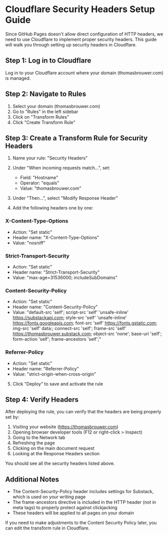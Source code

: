 # Cloudflare Security Headers Setup Guide

Since GitHub Pages doesn't allow direct configuration of HTTP headers, we need to use Cloudflare to implement proper security headers. This guide will walk you through setting up security headers in Cloudflare.

## Step 1: Log in to Cloudflare

Log in to your Cloudflare account where your domain (thomasbrouwer.com) is managed.

## Step 2: Navigate to Rules

1. Select your domain (thomasbrouwer.com)
2. Go to "Rules" in the left sidebar
3. Click on "Transform Rules"
4. Click "Create Transform Rule"

## Step 3: Create a Transform Rule for Security Headers

1. Name your rule: "Security Headers"
2. Under "When incoming requests match...", set:
   - Field: "Hostname"
   - Operator: "equals"
   - Value: "thomasbrouwer.com"

3. Under "Then...", select "Modify Response Header"
4. Add the following headers one by one:

### X-Content-Type-Options
- Action: "Set static"
- Header name: "X-Content-Type-Options"
- Value: "nosniff"

### Strict-Transport-Security
- Action: "Set static"
- Header name: "Strict-Transport-Security"
- Value: "max-age=31536000; includeSubDomains"

### Content-Security-Policy
- Action: "Set static"
- Header name: "Content-Security-Policy"
- Value: "default-src 'self'; script-src 'self' 'unsafe-inline' https://substackapi.com; style-src 'self' 'unsafe-inline' https://fonts.googleapis.com; font-src 'self' https://fonts.gstatic.com; img-src 'self' data:; connect-src 'self'; frame-src 'self' https://thomasbrouwer.substack.com; object-src 'none'; base-uri 'self'; form-action 'self'; frame-ancestors 'self';"

### Referrer-Policy
- Action: "Set static"
- Header name: "Referrer-Policy"
- Value: "strict-origin-when-cross-origin"

5. Click "Deploy" to save and activate the rule

## Step 4: Verify Headers

After deploying the rule, you can verify that the headers are being properly set by:

1. Visiting your website (https://thomasbrouwer.com)
2. Opening browser developer tools (F12 or right-click > Inspect)
3. Going to the Network tab
4. Refreshing the page
5. Clicking on the main document request
6. Looking at the Response Headers section

You should see all the security headers listed above.

## Additional Notes

- The Content-Security-Policy header includes settings for Substack, which is used on your writing page
- The frame-ancestors directive is included in the HTTP header (not in meta tags) to properly protect against clickjacking
- These headers will be applied to all pages on your domain

If you need to make adjustments to the Content Security Policy later, you can edit the transform rule in Cloudflare. 
